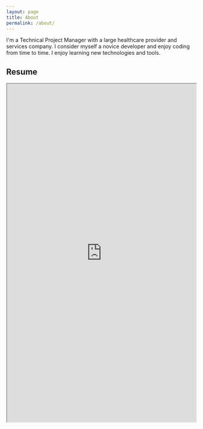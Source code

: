 ```yaml
---
layout: page
title: About
permalink: /about/
---
```

<p>
I'm a Technical Project Manager with a large healthcare provider and services company. I consider myself a novice developer and enjoy coding from time to time. I enjoy learning new technologies and tools.
</p>

## Resume
<iframe src="https://docs.google.com/viewer?url=$https://drive.google.com/file/d/1n5qCjmqWWv83RVt5hxVk1_Mi-y3wKg_G/view?usp=sharing" width="100%" height="900"></iframe>
